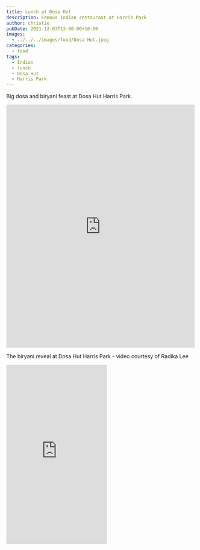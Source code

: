 ```yaml
---
title: Lunch at Dosa Hut
description: Famous Indian restaurant at Harris Park
author: christie
pubDate: 2021-12-03T13:00:00+10:00
images:
  - ../../../images/food/Dosa Hut.jpeg
categories:
  - food
tags:
  - Indian
  - lunch
  - Dosa Hut
  - Harris Park
---
```


Big dosa and biryani feast at Dosa Hut Harris Park.

<iframe src="https://www.facebook.com/plugins/post.php?href=https%3A%2F%2Fwww.facebook.com%2Fchris1.tham%2Fposts%2Fpfbid0YBfeUbKxpdYLU9W7aENW2sVLwtBvbdwyH7wwzbqibzH1EWKR1xqT7Uo933Dd6e2Kl&show_text=true&width=500" width="500" height="645" style="border:none;overflow:hidden" scrolling="no" frameborder="0" allowfullscreen="true" allow="autoplay; clipboard-write; encrypted-media; picture-in-picture; web-share"></iframe>

The biryani reveal at Dosa Hut Harris Park - video courtesy of Radika Lee

<iframe src="https://www.facebook.com/plugins/video.php?height=476&href=https%3A%2F%2Fwww.facebook.com%2Fchris1.tham%2Fvideos%2F2320301984773556%2F&show_text=false&width=267&t=0" width="267" height="476" style="border:none;overflow:hidden" scrolling="no" frameborder="0" allowfullscreen="true" allow="autoplay; clipboard-write; encrypted-media; picture-in-picture; web-share" allowFullScreen="true"></iframe>
